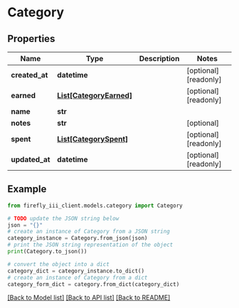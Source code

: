 # Category


## Properties

Name | Type | Description | Notes
------------ | ------------- | ------------- | -------------
**created_at** | **datetime** |  | [optional] [readonly] 
**earned** | [**List[CategoryEarned]**](CategoryEarned.md) |  | [optional] [readonly] 
**name** | **str** |  | 
**notes** | **str** |  | [optional] 
**spent** | [**List[CategorySpent]**](CategorySpent.md) |  | [optional] [readonly] 
**updated_at** | **datetime** |  | [optional] [readonly] 

## Example

```python
from firefly_iii_client.models.category import Category

# TODO update the JSON string below
json = "{}"
# create an instance of Category from a JSON string
category_instance = Category.from_json(json)
# print the JSON string representation of the object
print(Category.to_json())

# convert the object into a dict
category_dict = category_instance.to_dict()
# create an instance of Category from a dict
category_form_dict = category.from_dict(category_dict)
```
[[Back to Model list]](../README.md#documentation-for-models) [[Back to API list]](../README.md#documentation-for-api-endpoints) [[Back to README]](../README.md)



